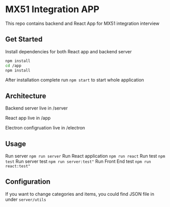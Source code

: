 # MX51 Integration APP

This repo contains backend and React App for MX51 integration interview

## Get Started

Install dependencies for both React app and backend server
```bash
npm install
cd /app
npm install
```

After installation complete run `npm start` to start whole application

## Architecture

Backend server live in /server

React app live in /app

Electron configruation live in /electron


## Usage

Run server `npm run server`
Run React application  `npm run react`
Run test `npm test`
Run server test `npm run server:test"`
Run Front End test `npm run react:test"`

## Configuration

If you want to change categories and items, you could find JSON file in under `server/utils`

